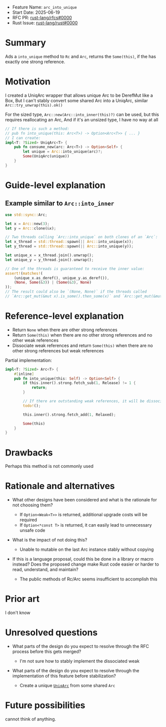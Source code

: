 - Feature Name: `arc_into_unique`
- Start Date: 2025-06-19
- RFC PR: [rust-lang/rfcs#0000](https://github.com/rust-lang/rfcs/pull/0000)
- Rust Issue: [rust-lang/rust#0000](https://github.com/rust-lang/rust/issues/0000)

# Summary
[summary]: #summary

Ads a `into_unique` method to `Rc` and `Arc`, returns the `Some(this)`, if the has exactly one strong reference.

# Motivation
[motivation]: #motivation

I created a UniqArc wrapper that allows unique Arc to be DerefMut like a Box,
But I can't stably convert some shared Arc into a UniqArc, similar `Arc::try_unwrap(this).ok()`

For the sized type, `Arc::new(Arc::into_inner(this)?)` can be used, but this requires reallocating an Arc,
And if it's an unsized type, I have no way at all

```rust
// If there is such a method:
// pub fn into_unique(this: Arc<T>) -> Option<Arc<T>> { ... }
// I can create:
impl<T: ?Sized> UniqArc<T> {
    pub fn consume_new(arc: Arc<T>) -> Option<Self> {
        let unique = Arc::into_unique(arc)?;
        Some(UniqArc(unique))
    }
}
```

# Guide-level explanation
[guide-level-explanation]: #guide-level-explanation

## Example similar to `Arc::into_inner`

```rust
use std::sync::Arc;

let x = Arc::new(3);
let y = Arc::clone(&x);

// Two threads calling `Arc::into_unique` on both clones of an `Arc`:
let x_thread = std::thread::spawn(|| Arc::into_unique(x));
let y_thread = std::thread::spawn(|| Arc::into_unique(y));

let unique_x = x_thread.join().unwrap();
let unique_y = y_thread.join().unwrap();

// One of the threads is guaranteed to receive the inner value:
assert!(matches!(
    (unique_x.as_deref(), unique_y.as_deref()),
    (None, Some(&3)) | (Some(&3), None)
));
// The result could also be `(None, None)` if the threads called
// `Arc::get_mut(&mut x).is_some().then_some(x)` and `Arc::get_mut(&mut x).is_some().then_some(x)` instead.
```

# Reference-level explanation
[reference-level-explanation]: #reference-level-explanation

- Return `None` when there are other strong references
- Return `Some(this)` when there are no other strong references and no other weak references
- Dissociate weak references and return `Some(this)` when there are no other strong references but weak references

Partial implementation:

```rust
impl<T: ?Sized> Arc<T> {
    #[inline]
    pub fn into_unique(this: Self) -> Option<Self> {
        if this.inner().strong.fetch_sub(1, Release) != 1 {
            return;
        }

        // If there are outstanding weak references, it will be dissociated like make_mut
        todo!();

        this.inner().strong.fetch_add(1, Relaxed);

        Some(this)
    }
}
```

# Drawbacks
[drawbacks]: #drawbacks

Perhaps this method is not commonly used

# Rationale and alternatives
[rationale-and-alternatives]: #rationale-and-alternatives

- What other designs have been considered and what is the rationale for not choosing them?
  - If `Option<Weak<T>>` is returned, additional upgrade costs will be required
  - If `Option<*const T>` is returned, it can easily lead to unnecessary unsafe code

- What is the impact of not doing this?
  - Unable to mutable on the last Arc instance stably without copying

- If this is a language proposal, could this be done in a library or macro instead? Does the proposed change make Rust code easier or harder to read, understand, and maintain?
  - The public methods of Rc/Arc seems insufficient to accomplish this

# Prior art
[prior-art]: #prior-art

I don't know

# Unresolved questions
[unresolved-questions]: #unresolved-questions

- What parts of the design do you expect to resolve through the RFC process before this gets merged?
  - I'm not sure how to stably implement the dissociated weak

- What parts of the design do you expect to resolve through the implementation of this feature before stabilization?
  - Create a unique [`UniqArc`] from some shared `Arc`

[`UniqArc`]: https://crates.io/crates/unique-rc

# Future possibilities
[future-possibilities]: #future-possibilities

cannot think of anything.

